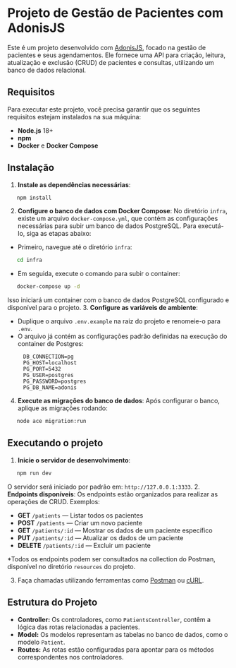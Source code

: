# Projeto de Gestão de Pacientes com AdonisJS
Este é um projeto desenvolvido com [AdonisJS](https://adonisjs.com/), focado na gestão de pacientes e seus agendamentos. Ele fornece uma API para criação, leitura, atualização e exclusão (CRUD) de pacientes e consultas, utilizando um banco de dados relacional.
## Requisitos
Para executar este projeto, você precisa garantir que os seguintes requisitos estejam instalados na sua máquina:
- **Node.js** 18+
- **npm**
- **Docker** e **Docker Compose**

## Instalação
1. **Instale as dependências necessárias**:
``` bash
   npm install
```
2. **Configure o banco de dados com Docker Compose**: No diretório `infra`, existe um arquivo `docker-compose.yml`, que contém as configurações necessárias para subir um banco de dados PostgreSQL. Para executá-lo, siga as etapas abaixo:

- Primeiro, navegue até o diretório `infra`:
``` bash
   cd infra
```
- Em seguida, execute o comando para subir o container:
``` bash
   docker-compose up -d
```
Isso iniciará um container com o banco de dados PostgreSQL configurado e disponível para o projeto.
3. **Configure as variáveis de ambiente**:
  - Duplique o arquivo `.env.example` na raiz do projeto e renomeie-o para `.env`.
  - O arquivo já contém as configurações padrão definidas na execução do container de Postgres:
``` env
     DB_CONNECTION=pg
     PG_HOST=localhost
     PG_PORT=5432
     PG_USER=postgres
     PG_PASSWORD=postgres
     PG_DB_NAME=adonis
```
4. **Execute as migrações do banco de dados**: Após configurar o banco, aplique as migrações rodando:
``` bash
   node ace migration:run
```
## Executando o projeto
1. **Inicie o servidor de desenvolvimento**:
``` bash
   npm run dev
```
O servidor será iniciado por padrão em: `http://127.0.0.1:3333`.
2. **Endpoints disponíveis**:
   Os endpoints estão organizados para realizar as operações de CRUD. Exemplos:
  - **GET** `/patients` — Listar todos os pacientes
  - **POST** `/patients` — Criar um novo paciente
  - **GET** `/patients/:id` — Mostrar os dados de um paciente específico
  - **PUT** `/patients/:id` — Atualizar os dados de um paciente
  - **DELETE** `/patients/:id` — Excluir um paciente

*Todos os endpoints podem ser consultados na collection do Postman, disponível no diretório `resources` do projeto.

3. Faça chamadas utilizando ferramentas como [Postman](https://www.postman.com/) ou [cURL](https://curl.se/).

## Estrutura do Projeto
- **Controller:** Os controladores, como `PatientsController`, contêm a lógica das rotas relacionadas a pacientes.
- **Model:** Os modelos representam as tabelas no banco de dados, como o modelo `Patient`.
- **Routes:** As rotas estão configuradas para apontar para os métodos correspondentes nos controladores.
